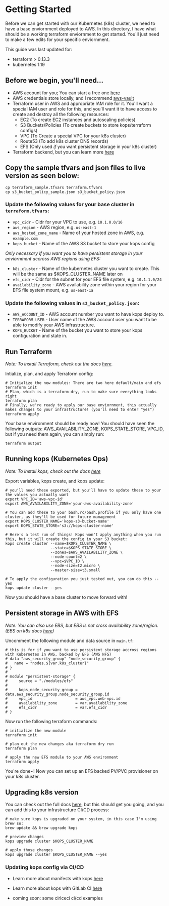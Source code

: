 # Getting Started
Before we can get started with our Kubernetes (k8s) cluster, we need to have a base enviornment deployed to AWS.
In this directory, I have what should be a working terraform enviornment to get started. You'll just need to make a few edits for your specific enviornment.

This guide was last updated for:
* terraform > 0.13.3
* kubernetes 1.19

## Before we begin, you'll need...
* AWS account for you; You can start a free one [here](https://aws.amazon.com/free/)
* AWS credentials store locally, and I recommend [aws-vault](https://github.com/99designs/aws-vault)
* Terraform user in AWS and appropriate IAM role for it. You'll want a special IAM user and role for this, and you'll want it to have access to create and destroy all the following resources:
  * EC2 (To create EC2 instances and autoscaling policies)
  * S3 Buckets/Policies (To create buckets to store kops/terraform configs)
  * VPC (To Create a special VPC for your k8s cluster)
  * Route53 (To add k8s cluster DNS records)
  * EFS (Only used *if* you want persistent storage in your k8s cluster)
* Terraform backend, but you can learn more [here](https://www.terraform.io/docs/backends/types/s3.html)

## Copy the sample tfvars and json files to live version as seen below:
```
cp terraform_sample.tfvars terraform.tfvars
cp s3_bucket_policy_sample.json s3_bucket_policy.json
```

### Update the following values for your base cluster in `terraform.tfvars`:
* `vpc_cidr`             - Cidr for your VPC to use, e.g. `10.1.0.0/16`
* `aws_region`           - AWS region, e.g. `us-east-1`
* `aws_hosted_zone_name` - Name of your hosted zone in AWS, e.g. `example.com`
* `kops_bucket`          - Name of the AWS S3 bucket to store your kops config

*Only necessary if you want you to have persistent storage in your enviornment accross AWS regions using EFS:*
* `k8s_cluster`         - Name of the kubernetes cluster you want to create. This will be the same as $KOPS_CLUSTER_NAME later on
* `efs_cidr`            - Cidr for the subnet for your EFS file system, e.g. `10.1.1.0/24`
* `availability_zone`   - AWS availability zone within your region for your EFS file system mount, e.g. `us-east-1a`

### Update the following values in `s3_bucket_policy.json`:
* `AWS_ACCOUNT_ID`  - AWS account number you want to have kops deploy to.
* `TERRAFORM_USER`  - User name of the AWS account user you want to be able to modify your AWS infrastructure.
* `KOPS_BUCKET`     - Name of the bucket you want to store your kops configuration and state in.

## Run Terraform
_Note: To install Terraform, check out the docs [here](https://learn.hashicorp.com/collections/terraform/aws-get-started)._

Intialize, plan, and apply Terraform config:
```
# Initialize the new modules: There are two here default/main and efs
terraform init
# Plan, which is a terraform dry, run to make sure everything looks right
terraform plan
# Finally, we're ready to apply our base enviornment, this actually makes changes to your infrastructure! (you'll need to enter "yes")
terraform apply
```
Your base environment should be ready now! You should have seen the following outputs: AWS_AVAILABILITY_ZONE, KOPS_STATE_STORE, VPC_ID, but if you need them again, you can simply run:

`terraform output`

## Running kops (Kubernetes Ops)
*Note: To install kops, check out the docs [here](https://kops.sigs.k8s.io/getting_started/install/#github-releases)*

Export variables, kops create, and kops update:
```
# you'll need these exported, but you'll have to update these to your the values you actually want
export VPC_ID='aws-vpc-id'
export AWS_AVAILABILITY_ZONE='your-aws-availability-zone'

# You can add these to your bash.rc/bash.profile if you only have one cluster, as they'll be used for future management
export KOPS_CLUSTER_NAME='kops-s3-bucket-name'
export KOPS_STATE_STORE='s3://kops-cluster-name'

# Here's a test run of things! Kops won't apply anything when you run this, but it will create the config in your S3 bucket:
kops create cluster --name=$KOPS_CLUSTER_NAME \
                    --state=$KOPS_STATE_STORE \
                    --zones=$AWS_AVAILABILITY_ZONE \
                    --node-count=2 \
                    --vpc=$VPC_ID \
                    --node-size=t2.micro \
                    --master-size=t3.small

# To apply the configuration you just tested out, you can do this --yes
kops update cluster --yes
```

Now you should have a base cluster to move forward with!

## Persistent storage in AWS with EFS
*Note: You can also use EBS, but EBS is not cross availability zone/region. (EBS on k8s docs [here](https://kubernetes.io/docs/concepts/storage/volumes/#awselasticblockstore))*

Uncomment the following module and data source in `main.tf`:

```
# this is for if you want to use persistent storage accross regions with Kubernetes in AWS, backed by EFS (AWS NFS)
# data "aws_security_group" "node_security_group" {
#   name = "nodes.${var.k8s_cluster}"
# }
#
# module "persistent-storage" {
#     source = "./modules/efs"
#
#     kops_node_security_group = data.aws_security_group.node_security_group.id
#     vpc_id                   = aws_vpc.web-vpc.id
#     availability_zone        = var.availability_zone
#     efs_cidr                 = var.efs_cidr
# }
```

Now run the following terraform commands:
```
# initialize the new module
terraform init

# plan out the new changes aka terraform dry run
terraform plan

# apply the new EFS module to your AWS environment
terraform apply
```
You're done~! Now you can set up an EFS backed PV/PVC provisioner on your k8s cluster.

## Upgrading k8s version
You can check out the full docs [here](https://kops.sigs.k8s.io/operations/updates_and_upgrades/#manual-update), but this should get you going, and you can add this to your infrastructure CI/CD process:
```
# make sure kops is upgraded on your system, in this case I'm using brew so:
brew update && brew upgrade kops

# preview changes
kops upgrade cluster $KOPS_CLUSTER_NAME

# apply those changes
kops upgrade cluster $KOPS_CLUSTER_NAME --yes
```

### Updating kops config via CI/CD
* Learn more about manifests with kops [here](https://github.com/kubernetes/kops/blob/master/docs/manifests_and_customizing_via_api.md)

* Learn more about kops with GitLab CI [here](https://github.com/kubernetes/kops/blob/master/docs/continuous_integration.md)

* coming soon: some cirlceci ci/cd examples
